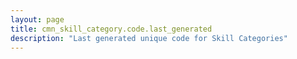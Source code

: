 ```yaml
---
layout: page
title: cmn_skill_category.code.last_generated
description: "Last generated unique code for Skill Categories"
---
```

